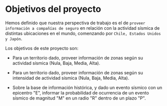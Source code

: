 # Objetivos del proyecto

Hemos definido que nuestra perspectiva de trabajo es el de `proveer información a compañías de seguro` en relación con la actividad sísmica de distintas ubicaciones en el mundo, comenzando por `Chile, Estados Unidos y Japón`.

Los objetivos de este proyecto son:

- Para un territorio dado, proveer información de zonas según su actividad sísmica (Nula, Baja, Media, Alta).

- Para un territorio dado, proveer información de zonas según su intensidad de actividad sísmica (Nula, Baja, Media, Alta).

- Sobre la base de información histórica, y dado un evento sísmico con un epicentro "E", informar la probabilidad de ocurrencia de un evento sísmico de magnitud "M" en un radio "R" dentro de un plazo "P".

